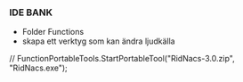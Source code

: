 ﻿### IDE BANK


- Folder Functions
- skapa ett verktyg som kan ändra ljudkälla












// FunctionPortableTools.StartPortableTool("RidNacs-3.0.zip", "RidNacs.exe");